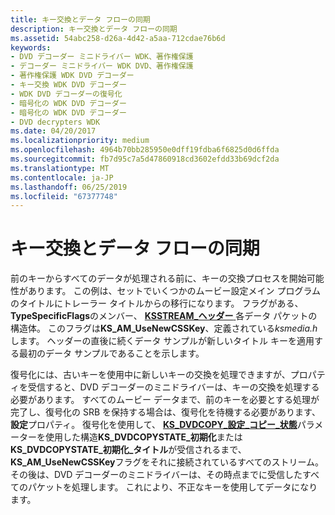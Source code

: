 ```yaml
---
title: キー交換とデータ フローの同期
description: キー交換とデータ フローの同期
ms.assetid: 54abc258-d26a-4d42-a5aa-712cdae76b6d
keywords:
- DVD デコーダー ミニドライバー WDK、著作権保護
- デコーダー ミニドライバー WDK DVD、著作権保護
- 著作権保護 WDK DVD デコーダー
- キー交換 WDK DVD デコーダー
- WDK DVD デコーダーの復号化
- 暗号化の WDK DVD デコーダー
- 暗号化の WDK DVD デコーダー
- DVD decrypters WDK
ms.date: 04/20/2017
ms.localizationpriority: medium
ms.openlocfilehash: 4964b70bb285950e0dff19fdba6f6825d0d6ffda
ms.sourcegitcommit: fb7d95c7a5d47860918cd3602efdd33b69dcf2da
ms.translationtype: MT
ms.contentlocale: ja-JP
ms.lasthandoff: 06/25/2019
ms.locfileid: "67377748"
---
```

# <a name="synchronizing-key-exchange-with-data-flow"></a>キー交換とデータ フローの同期





前のキーからすべてのデータが処理される前に、キーの交換プロセスを開始可能性があります。 この例は、セットでいくつかのムービー設定メイン プログラムのタイトルにトレーラー タイトルからの移行になります。 フラグがある、 **TypeSpecificFlags**のメンバー、 [ **KSSTREAM\_ヘッダー** ](https://docs.microsoft.com/windows-hardware/drivers/ddi/content/ks/ns-ks-ksstream_header)各データ パケットの構造体。 このフラグは**KS\_AM\_UseNewCSSKey**、定義されている*ksmedia.h*します。 ヘッダーの直後に続くデータ サンプルが新しいタイトル キーを適用する最初のデータ サンプルであることを示します。

復号化には、古いキーを使用中に新しいキーの交換を処理できますが、プロパティを受信すると、DVD デコーダーのミニドライバーは、キーの交換を処理する必要があります。 すべてのムービー データまで、前のキーを必要とする処理が完了し、復号化の SRB を保持する場合は、復号化を待機する必要があります、**設定**プロパティ。 復号化を使用して、 [ **KS\_DVDCOPY\_設定\_コピー\_状態**](https://docs.microsoft.com/windows-hardware/drivers/ddi/content/ksmedia/ns-ksmedia-_ks_dvdcopy_set_copy_state)パラメーターを使用した構造**KS\_DVDCOPYSTATE\_初期化**または**KS\_DVDCOPYSTATE\_初期化\_タイトル**が受信されるまで、 **KS\_AM\_UseNewCSSKey**フラグをそれに接続されているすべてのストリーム。 その後は、DVD デコーダーのミニドライバーは、その時点までに受信したすべてのパケットを処理します。 これにより、不正なキーを使用してデータになります。

 

 




